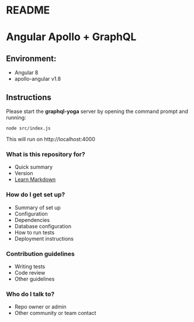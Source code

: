 # README #

# Angular Apollo + GraphQL

## Environment:

* Angular 8
* apollo-angular v1.8

## Instructions

Please start the **graphql-yoga** server by opening the command prompt and running:

```
node src/index.js
```

This will run on http://localhost:4000

### What is this repository for? ###

* Quick summary
* Version
* [Learn Markdown](https://bitbucket.org/tutorials/markdowndemo)

### How do I get set up? ###

* Summary of set up
* Configuration
* Dependencies
* Database configuration
* How to run tests
* Deployment instructions

### Contribution guidelines ###

* Writing tests
* Code review
* Other guidelines

### Who do I talk to? ###

* Repo owner or admin
* Other community or team contact